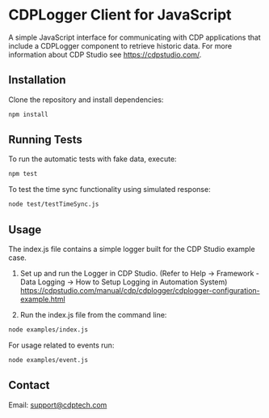 # CDPLogger Client for JavaScript

A simple JavaScript interface for communicating with CDP applications that include a CDPLogger component to retrieve historic data. 
For more information about CDP Studio see https://cdpstudio.com/.


## Installation

Clone the repository and install dependencies:

```bash
npm install
```


## Running Tests

To run the automatic tests with fake data, execute:

```bash
npm test
```

To test the time sync functionality using simulated response:

```bash
node test/testTimeSync.js
```


## Usage

The index.js file contains a simple logger built for the CDP Studio example case.

1. Set up and run the Logger in CDP Studio.
(Refer to Help → Framework - Data Logging → How to Setup Logging in Automation System)
https://cdpstudio.com/manual/cdp/cdplogger/cdplogger-configuration-example.html

2. Run the index.js file from the command line:

```bash
node examples/index.js
```

For usage related to events run:

```bash
node examples/event.js
```


## Contact

Email: support@cdptech.com